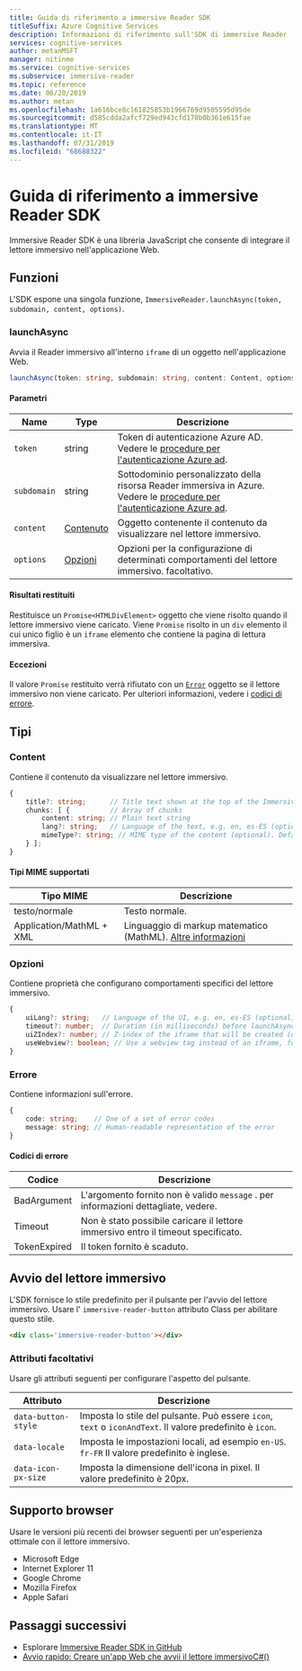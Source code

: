 ```yaml
---
title: Guida di riferimento a immersive Reader SDK
titleSuffix: Azure Cognitive Services
description: Informazioni di riferimento sull'SDK di immersive Reader
services: cognitive-services
author: metanMSFT
manager: nitinme
ms.service: cognitive-services
ms.subservice: immersive-reader
ms.topic: reference
ms.date: 06/20/2019
ms.author: metan
ms.openlocfilehash: 1a616bce8c161825853b1966769d9505595d95de
ms.sourcegitcommit: d585cdda2afcf729ed943cfd170b0b361e615fae
ms.translationtype: MT
ms.contentlocale: it-IT
ms.lasthandoff: 07/31/2019
ms.locfileid: "68688322"
---
```

# <a name="immersive-reader-sdk-reference"></a>Guida di riferimento a immersive Reader SDK

Immersive Reader SDK è una libreria JavaScript che consente di integrare il lettore immersivo nell'applicazione Web.

## <a name="functions"></a>Funzioni

L'SDK espone una singola funzione, `ImmersiveReader.launchAsync(token, subdomain, content, options)`.

### <a name="launchasync"></a>launchAsync

Avvia il Reader immersivo all'interno `iframe` di un oggetto nell'applicazione Web.

```typescript
launchAsync(token: string, subdomain: string, content: Content, options?: Options): Promise<HTMLDivElement>;
```

#### <a name="parameters"></a>Parametri

| Name | Type | Descrizione |
| ---- | ---- |------------ |
| `token` | string | Token di autenticazione Azure AD. Vedere le [procedure per l'autenticazione Azure ad](./azure-active-directory-authentication.md). |
| `subdomain` | string | Sottodominio personalizzato della risorsa Reader immersiva in Azure. Vedere le [procedure per l'autenticazione Azure ad](./azure-active-directory-authentication.md). |
| `content` | [Contenuto](#content) | Oggetto contenente il contenuto da visualizzare nel lettore immersivo. |
| `options` | [Opzioni](#options) | Opzioni per la configurazione di determinati comportamenti del lettore immersivo. facoltativo. |

#### <a name="returns"></a>Risultati restituiti

Restituisce un `Promise<HTMLDivElement>` oggetto che viene risolto quando il lettore immersivo viene caricato. Viene `Promise` risolto in un `div` elemento il cui unico figlio è un `iframe` elemento che contiene la pagina di lettura immersiva.

#### <a name="exceptions"></a>Eccezioni

Il valore `Promise` restituito verrà rifiutato con un [`Error`](#error) oggetto se il lettore immersivo non viene caricato. Per ulteriori informazioni, vedere i [codici di errore](#error-codes).

## <a name="types"></a>Tipi

### <a name="content"></a>Content

Contiene il contenuto da visualizzare nel lettore immersivo.

```typescript
{
    title?: string;      // Title text shown at the top of the Immersive Reader (optional)
    chunks: [ {          // Array of chunks
        content: string; // Plain text string
        lang?: string;   // Language of the text, e.g. en, es-ES (optional). Language will be detected automatically if not specified.
        mimeType?: string; // MIME type of the content (optional). Defaults to 'text/plain' if not specified.
    } ];
}
```

#### <a name="supported-mime-types"></a>Tipi MIME supportati

| Tipo MIME | Descrizione |
| --------- | ----------- |
| testo/normale | Testo normale. |
| Application/MathML + XML | Linguaggio di markup matematico (MathML). [Altre informazioni](https://developer.mozilla.org/en-US/docs/Web/MathML)

### <a name="options"></a>Opzioni

Contiene proprietà che configurano comportamenti specifici del lettore immersivo.

```typescript
{
    uiLang?: string;   // Language of the UI, e.g. en, es-ES (optional). Defaults to browser language if not specified.
    timeout?: number;  // Duration (in milliseconds) before launchAsync fails with a timeout error (default is 15000 ms).
    uiZIndex?: number; // Z-index of the iframe that will be created (default is 1000)
    useWebview?: boolean; // Use a webview tag instead of an iframe, for compatibility with Chrome Apps (default is false).
}
```

### <a name="error"></a>Errore

Contiene informazioni sull'errore.

```typescript
{
    code: string;    // One of a set of error codes
    message: string; // Human-readable representation of the error
}
```

#### <a name="error-codes"></a>Codici di errore

| Codice | Descrizione |
| ---- | ----------- |
| BadArgument | L'argomento fornito non è valido `message` . per informazioni dettagliate, vedere. |
| Timeout | Non è stato possibile caricare il lettore immersivo entro il timeout specificato. |
| TokenExpired| Il token fornito è scaduto. |

## <a name="launching-the-immersive-reader"></a>Avvio del lettore immersivo

L'SDK fornisce lo stile predefinito per il pulsante per l'avvio del lettore immersivo. Usare l' `immersive-reader-button` attributo Class per abilitare questo stile.

```html
<div class='immersive-reader-button'></div>
```

### <a name="optional-attributes"></a>Attributi facoltativi

Usare gli attributi seguenti per configurare l'aspetto del pulsante.

| Attributo | Descrizione |
| --------- | ----------- |
| `data-button-style` | Imposta lo stile del pulsante. Può essere `icon`, `text` o `iconAndText`. Il valore predefinito è `icon`. |
| `data-locale` | Imposta le impostazioni locali, ad esempio `en-US`. `fr-FR` Il valore predefinito è inglese. |
| `data-icon-px-size` | Imposta la dimensione dell'icona in pixel. Il valore predefinito è 20px. |

## <a name="browser-support"></a>Supporto browser

Usare le versioni più recenti dei browser seguenti per un'esperienza ottimale con il lettore immersivo.

* Microsoft Edge
* Internet Explorer 11
* Google Chrome
* Mozilla Firefox
* Apple Safari

## <a name="next-steps"></a>Passaggi successivi

* Esplorare [Immersive Reader SDK in GitHub](https://github.com/microsoft/immersive-reader-sdk)
* [Avvio rapido: Creare un'app Web che avvii il lettore immersivoC#()](./quickstart.md)